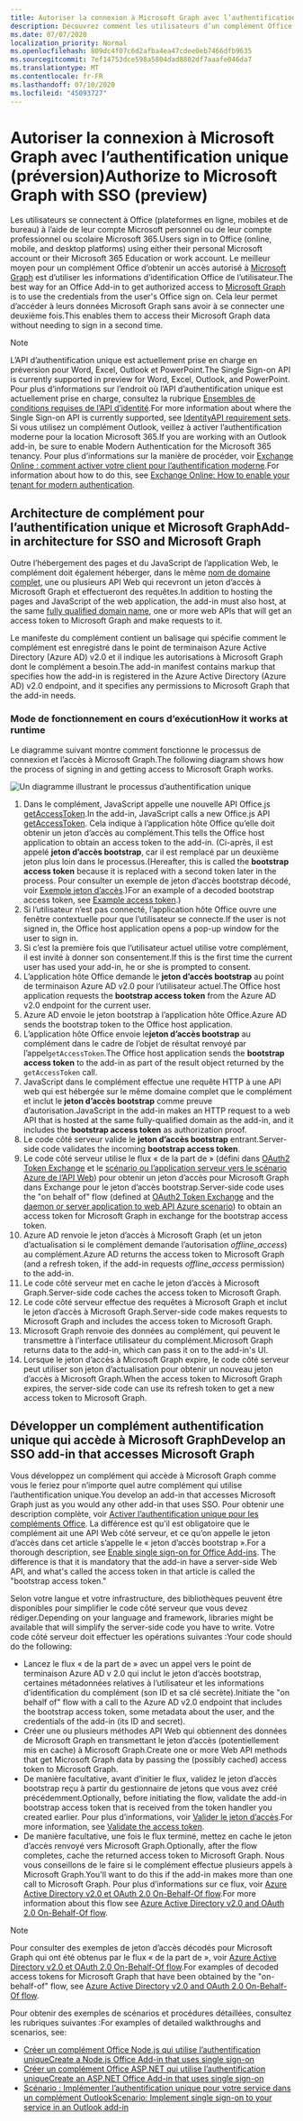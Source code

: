 ```yaml
---
title: Autoriser la connexion à Microsoft Graph avec l’authentification unique
description: Découvrez comment les utilisateurs d’un complément Office peuvent utiliser l’authentification unique (SSO) pour extraire des données de Microsoft Graph.
ms.date: 07/07/2020
localization_priority: Normal
ms.openlocfilehash: 809dc4f07c6d2afba4ea47cdee0eb7466dfb9635
ms.sourcegitcommit: 7ef14753dce598a5804dad8802df7aaafe046da7
ms.translationtype: MT
ms.contentlocale: fr-FR
ms.lasthandoff: 07/10/2020
ms.locfileid: "45093727"
---
```

# <a name="authorize-to-microsoft-graph-with-sso-preview"></a><span data-ttu-id="5433f-103">Autoriser la connexion à Microsoft Graph avec l’authentification unique (préversion)</span><span class="sxs-lookup"><span data-stu-id="5433f-103">Authorize to Microsoft Graph with SSO (preview)</span></span>

<span data-ttu-id="5433f-104">Les utilisateurs se connectent à Office (plateformes en ligne, mobiles et de bureau) à l’aide de leur compte Microsoft personnel ou de leur compte professionnel ou scolaire Microsoft 365.</span><span class="sxs-lookup"><span data-stu-id="5433f-104">Users sign in to Office (online, mobile, and desktop platforms) using either their personal Microsoft account or their Microsoft 365 Education or work account.</span></span> <span data-ttu-id="5433f-105">Le meilleur moyen pour un complément Office d’obtenir un accès autorisé à [Microsoft Graph](https://developer.microsoft.com/graph/docs) est d’utiliser les informations d’identification Office de l’utilisateur.</span><span class="sxs-lookup"><span data-stu-id="5433f-105">The best way for an Office Add-in to get authorized access to [Microsoft Graph](https://developer.microsoft.com/graph/docs) is to use the credentials from the user's Office sign on.</span></span> <span data-ttu-id="5433f-106">Cela leur permet d’accéder à leurs données Microsoft Graph sans avoir à se connecter une deuxième fois.</span><span class="sxs-lookup"><span data-stu-id="5433f-106">This enables them to access their Microsoft Graph data without needing to sign in a second time.</span></span>

> [!NOTE]
> <span data-ttu-id="5433f-107">L’API d’authentification unique est actuellement prise en charge en préversion pour Word, Excel, Outlook et PowerPoint.</span><span class="sxs-lookup"><span data-stu-id="5433f-107">The Single Sign-on API is currently supported in preview for Word, Excel, Outlook, and PowerPoint.</span></span> <span data-ttu-id="5433f-108">Pour plus d’informations sur l’endroit où l’API d’authentification unique est actuellement prise en charge, consultez la rubrique [Ensembles de conditions requises de l’API d’identité](../reference/requirement-sets/identity-api-requirement-sets.md).</span><span class="sxs-lookup"><span data-stu-id="5433f-108">For more information about where the Single Sign-on API is currently supported, see [IdentityAPI requirement sets](../reference/requirement-sets/identity-api-requirement-sets.md).</span></span>
> <span data-ttu-id="5433f-109">Si vous utilisez un complément Outlook, veillez à activer l’authentification moderne pour la location Microsoft 365.</span><span class="sxs-lookup"><span data-stu-id="5433f-109">If you are working with an Outlook add-in, be sure to enable Modern Authentication for the Microsoft 365 tenancy.</span></span> <span data-ttu-id="5433f-110">Pour plus d’informations sur la manière de procéder, voir [Exchange Online : comment activer votre client pour l’authentification moderne](https://social.technet.microsoft.com/wiki/contents/articles/32711.exchange-online-how-to-enable-your-tenant-for-modern-authentication.aspx).</span><span class="sxs-lookup"><span data-stu-id="5433f-110">For information about how to do this, see [Exchange Online: How to enable your tenant for modern authentication](https://social.technet.microsoft.com/wiki/contents/articles/32711.exchange-online-how-to-enable-your-tenant-for-modern-authentication.aspx).</span></span>

## <a name="add-in-architecture-for-sso-and-microsoft-graph"></a><span data-ttu-id="5433f-111">Architecture de complément pour l’authentification unique et Microsoft Graph</span><span class="sxs-lookup"><span data-stu-id="5433f-111">Add-in architecture for SSO and Microsoft Graph</span></span>

<span data-ttu-id="5433f-112">Outre l’hébergement des pages et du JavaScript de l’application Web, le complément doit également héberger, dans le même [nom de domaine complet](/windows/desktop/DNS/f-gly#_dns_fully_qualified_domain_name_fqdn__gly), une ou plusieurs API Web qui recevront un jeton d’accès à Microsoft Graph et effectueront des requêtes.</span><span class="sxs-lookup"><span data-stu-id="5433f-112">In addition to hosting the pages and JavaScript of the web application, the add-in must also host, at the same [fully qualified domain name](/windows/desktop/DNS/f-gly#_dns_fully_qualified_domain_name_fqdn__gly), one or more web APIs that will get an access token to Microsoft Graph and make requests to it.</span></span>

<span data-ttu-id="5433f-113">Le manifeste du complément contient un balisage qui spécifie comment le complément est enregistré dans le point de terminaison Azure Active Directory (Azure AD) v2.0 et il indique les autorisations à Microsoft Graph dont le complément a besoin.</span><span class="sxs-lookup"><span data-stu-id="5433f-113">The add-in manifest contains markup that specifies how the add-in is registered in the Azure Active Directory (Azure AD) v2.0 endpoint, and it specifies any permissions to Microsoft Graph that the add-in needs.</span></span>

### <a name="how-it-works-at-runtime"></a><span data-ttu-id="5433f-114">Mode de fonctionnement en cours d’exécution</span><span class="sxs-lookup"><span data-stu-id="5433f-114">How it works at runtime</span></span>

<span data-ttu-id="5433f-115">Le diagramme suivant montre comment fonctionne le processus de connexion et l’accès à Microsoft Graph.</span><span class="sxs-lookup"><span data-stu-id="5433f-115">The following diagram shows how the process of signing in and getting access to Microsoft Graph works.</span></span>

![Un diagramme illustrant le processus d’authentification unique](../images/sso-access-to-microsoft-graph.png)

1. <span data-ttu-id="5433f-117">Dans le complément, JavaScript appelle une nouvelle API Office.js [getAccessToken](/javascript/api/office-runtime/officeruntime.auth#getaccesstoken-options-).</span><span class="sxs-lookup"><span data-stu-id="5433f-117">In the add-in, JavaScript calls a new Office.js API [getAccessToken](/javascript/api/office-runtime/officeruntime.auth#getaccesstoken-options-).</span></span> <span data-ttu-id="5433f-118">Cela indique à l’application hôte Office qu’elle doit obtenir un jeton d’accès au complément.</span><span class="sxs-lookup"><span data-stu-id="5433f-118">This tells the Office host application to obtain an access token to the add-in.</span></span> <span data-ttu-id="5433f-119">(Ci-après, il est appelé **jeton d’accès bootstrap**, car il est remplacé par un deuxième jeton plus loin dans le processus.</span><span class="sxs-lookup"><span data-stu-id="5433f-119">(Hereafter, this is called the **bootstrap access token** because it is replaced with a second token later in the process.</span></span> <span data-ttu-id="5433f-120">Pour consulter un exemple de jeton d’accès bootstrap décodé, voir [Exemple jeton d’accès](sso-in-office-add-ins.md#example-access-token).)</span><span class="sxs-lookup"><span data-stu-id="5433f-120">For an example of a decoded bootstrap access token, see [Example access token](sso-in-office-add-ins.md#example-access-token).)</span></span>
2. <span data-ttu-id="5433f-121">Si l’utilisateur n’est pas connecté, l’application hôte Office ouvre une fenêtre contextuelle pour que l’utilisateur se connecte.</span><span class="sxs-lookup"><span data-stu-id="5433f-121">If the user is not signed in, the Office host application opens a pop-up window for the user to sign in.</span></span>
3. <span data-ttu-id="5433f-122">Si c’est la première fois que l’utilisateur actuel utilise votre complément, il est invité à donner son consentement.</span><span class="sxs-lookup"><span data-stu-id="5433f-122">If this is the first time the current user has used your add-in, he or she is prompted to consent.</span></span>
4. <span data-ttu-id="5433f-123">L’application hôte Office demande le **jeton d’accès bootstrap** au point de terminaison Azure AD v2.0 pour l’utilisateur actuel.</span><span class="sxs-lookup"><span data-stu-id="5433f-123">The Office host application requests the **bootstrap access token** from the Azure AD v2.0 endpoint for the current user.</span></span>
5. <span data-ttu-id="5433f-124">Azure AD envoie le jeton bootstrap à l’application hôte Office.</span><span class="sxs-lookup"><span data-stu-id="5433f-124">Azure AD sends the bootstrap token to the Office host application.</span></span>
6. <span data-ttu-id="5433f-125">L’application hôte Office envoie le**jeton d’accès bootstrap** au complément dans le cadre de l’objet de résultat renvoyé par l’appel`getAccessToken`.</span><span class="sxs-lookup"><span data-stu-id="5433f-125">The Office host application sends the **bootstrap access token** to the add-in as part of the result object returned by the `getAccessToken` call.</span></span>
7. <span data-ttu-id="5433f-126">JavaScript dans le complément effectue une requête HTTP à une API web qui est hébergée sur le même domaine complet que le complément et inclut le **jeton d’accès bootstrap** comme preuve d’autorisation.</span><span class="sxs-lookup"><span data-stu-id="5433f-126">JavaScript in the add-in makes an HTTP request to a web API that is hosted at the same fully-qualified domain as the add-in, and it includes the **bootstrap access token** as authorization proof.</span></span>
8. <span data-ttu-id="5433f-127">Le code côté serveur valide le **jeton d’accès bootstrap** entrant.</span><span class="sxs-lookup"><span data-stu-id="5433f-127">Server-side code validates the incoming **bootstrap access token**.</span></span>
9. <span data-ttu-id="5433f-128">Le code côté serveur utilise le flux « de la part de » (défini dans [OAuth2 Token Exchange](https://tools.ietf.org/html/draft-ietf-oauth-token-exchange-02) et le [scénario ou l’application serveur vers le scénario Azure de l’API Web](/azure/active-directory/develop/active-directory-authentication-scenarios)) pour obtenir un jeton d’accès pour Microsoft Graph dans Exchange pour le jeton d’accès bootstrap.</span><span class="sxs-lookup"><span data-stu-id="5433f-128">Server-side code uses the "on behalf of" flow (defined at [OAuth2 Token Exchange](https://tools.ietf.org/html/draft-ietf-oauth-token-exchange-02) and the [daemon or server application to web API Azure scenario](/azure/active-directory/develop/active-directory-authentication-scenarios)) to obtain an access token for Microsoft Graph in exchange for the bootstrap access token.</span></span>
10. <span data-ttu-id="5433f-129">Azure AD renvoie le jeton d’accès à Microsoft Graph (et un jeton d’actualisation si le complément demande l’autorisation *offline_access*) au complément.</span><span class="sxs-lookup"><span data-stu-id="5433f-129">Azure AD returns the access token to Microsoft Graph (and a refresh token, if the add-in requests *offline_access* permission) to the add-in.</span></span>
11. <span data-ttu-id="5433f-130">Le code côté serveur met en cache le jeton d’accès à Microsoft Graph.</span><span class="sxs-lookup"><span data-stu-id="5433f-130">Server-side code caches the access token to Microsoft Graph.</span></span>
12. <span data-ttu-id="5433f-131">Le code côté serveur effectue des requêtes à Microsoft Graph et inclut le jeton d’accès à Microsoft Graph.</span><span class="sxs-lookup"><span data-stu-id="5433f-131">Server-side code makes requests to Microsoft Graph and includes the access token to Microsoft Graph.</span></span>
13. <span data-ttu-id="5433f-132">Microsoft Graph renvoie des données au complément, qui peuvent le transmettre à l’interface utilisateur du complément.</span><span class="sxs-lookup"><span data-stu-id="5433f-132">Microsoft Graph returns data to the add-in, which can pass it on to the add-in's UI.</span></span>
14. <span data-ttu-id="5433f-133">Lorsque le jeton d’accès à Microsoft Graph expire, le code côté serveur peut utiliser son jeton d’actualisation pour obtenir un nouveau jeton d’accès à Microsoft Graph.</span><span class="sxs-lookup"><span data-stu-id="5433f-133">When the access token to Microsoft Graph expires, the server-side code can use its refresh token to get a new access token to Microsoft Graph.</span></span>

## <a name="develop-an-sso-add-in-that-accesses-microsoft-graph"></a><span data-ttu-id="5433f-134">Développer un complément authentification unique qui accède à Microsoft Graph</span><span class="sxs-lookup"><span data-stu-id="5433f-134">Develop an SSO add-in that accesses Microsoft Graph</span></span>

<span data-ttu-id="5433f-135">Vous développez un complément qui accède à Microsoft Graph comme vous le feriez pour n’importe quel autre complément qui utilise l’authentification unique.</span><span class="sxs-lookup"><span data-stu-id="5433f-135">You develop an add-in that accesses Microsoft Graph just as you would any other add-in that uses SSO.</span></span> <span data-ttu-id="5433f-136">Pour obtenir une description complète, voir [Activer l’authentification unique pour les compléments Office](../develop/sso-in-office-add-ins.md). La différence est qu’il est obligatoire que le complément ait une API Web côté serveur, et ce qu’on appelle le jeton d’accès dans cet article s’appelle le « jeton d’accès bootstrap ».</span><span class="sxs-lookup"><span data-stu-id="5433f-136">For a thorough description, see [Enable single sign-on for Office Add-ins](../develop/sso-in-office-add-ins.md). The difference is that it is mandatory that the add-in have a server-side Web API, and what's called the access token in that article is called the "bootstrap access token."</span></span>

<span data-ttu-id="5433f-137">Selon votre langue et votre infrastructure, des bibliothèques peuvent être disponibles pour simplifier le code côté serveur que vous devez rédiger.</span><span class="sxs-lookup"><span data-stu-id="5433f-137">Depending on your language and framework, libraries might be available that will simplify the server-side code you have to write.</span></span> <span data-ttu-id="5433f-138">Votre code côté serveur doit effectuer les opérations suivantes :</span><span class="sxs-lookup"><span data-stu-id="5433f-138">Your code should do the following:</span></span>

* <span data-ttu-id="5433f-139">Lancez le flux « de la part de » avec un appel vers le point de terminaison Azure AD v 2.0 qui inclut le jeton d’accès bootstrap, certaines métadonnées relatives à l’utilisateur et les informations d’identification du complément (son ID et sa clé secrète).</span><span class="sxs-lookup"><span data-stu-id="5433f-139">Initiate the "on behalf of" flow with a call to the Azure AD v2.0 endpoint that includes the bootstrap access token, some metadata about the user, and the credentials of the add-in (its ID and secret).</span></span>
* <span data-ttu-id="5433f-140">Créer une ou plusieurs méthodes API Web qui obtiennent des données de Microsoft Graph en transmettant le jeton d’accès (potentiellement mis en cache) à Microsoft Graph.</span><span class="sxs-lookup"><span data-stu-id="5433f-140">Create one or more Web API methods that get Microsoft Graph data by passing the (possibly cached) access token to Microsoft Graph.</span></span>
* <span data-ttu-id="5433f-141">De manière facultative, avant d’initier le flux, validez le jeton d’accès bootstrap reçu à partir du gestionnaire de jetons que vous avez créé précédemment.</span><span class="sxs-lookup"><span data-stu-id="5433f-141">Optionally, before initiating the flow, validate the add-in bootstrap access token that is received from the token handler you created earlier.</span></span> <span data-ttu-id="5433f-142">Pour plus d’informations, voir [Valider le jeton d’accès](sso-in-office-add-ins.md#validate-the-access-token).</span><span class="sxs-lookup"><span data-stu-id="5433f-142">For more information, see [Validate the access token](sso-in-office-add-ins.md#validate-the-access-token).</span></span> 
* <span data-ttu-id="5433f-143">De manière facultative, une fois le flux terminé, mettez en cache le jeton d’accès renvoyé vers Microsoft Graph.</span><span class="sxs-lookup"><span data-stu-id="5433f-143">Optionally, after the flow completes, cache the returned access token to Microsoft Graph.</span></span> <span data-ttu-id="5433f-144">Nous vous conseillons de le faire si le complément effectue plusieurs appels à Microsoft Graph.</span><span class="sxs-lookup"><span data-stu-id="5433f-144">You'll want to do this if the add-in makes more than one call to Microsoft Graph.</span></span> <span data-ttu-id="5433f-145">Pour plus d’informations sur ce flux, voir [Azure Active Directory v2.0 et OAuth 2.0 On-Behalf-Of flow](/azure/active-directory/develop/active-directory-v2-protocols-oauth-on-behalf-of).</span><span class="sxs-lookup"><span data-stu-id="5433f-145">For more information about this flow see [Azure Active Directory v2.0 and OAuth 2.0 On-Behalf-Of flow](/azure/active-directory/develop/active-directory-v2-protocols-oauth-on-behalf-of).</span></span>

> [!NOTE]
> <span data-ttu-id="5433f-146">Pour consulter des exemples de jeton d’accès décodés pour Microsoft Graph qui ont été obtenus par le flux « de la part de », voir [Azure Active Directory v2.0 et OAuth 2.0 On-Behalf-Of flow](/azure/active-directory/develop/active-directory-v2-protocols-oauth-on-behalf-of).</span><span class="sxs-lookup"><span data-stu-id="5433f-146">For examples of decoded access tokens for Microsoft Graph that have been obtained by the "on-behalf-of" flow, see [Azure Active Directory v2.0 and OAuth 2.0 On-Behalf-Of flow](/azure/active-directory/develop/active-directory-v2-protocols-oauth-on-behalf-of).</span></span>

<span data-ttu-id="5433f-147">Pour obtenir des exemples de scénarios et procédures détaillées, consultez les rubriques suivantes :</span><span class="sxs-lookup"><span data-stu-id="5433f-147">For examples of detailed walkthroughs and scenarios, see:</span></span>

* [<span data-ttu-id="5433f-148">Créer un complément Office Node.js qui utilise l’authentification unique</span><span class="sxs-lookup"><span data-stu-id="5433f-148">Create a Node.js Office Add-in that uses single sign-on</span></span>](create-sso-office-add-ins-nodejs.md)
* [<span data-ttu-id="5433f-149">Créer un complément Office ASP.NET qui utilise l’authentification unique</span><span class="sxs-lookup"><span data-stu-id="5433f-149">Create an ASP.NET Office Add-in that uses single sign-on</span></span>](create-sso-office-add-ins-aspnet.md)
* [<span data-ttu-id="5433f-150">Scénario : Implémenter l’authentification unique pour votre service dans un complément Outlook</span><span class="sxs-lookup"><span data-stu-id="5433f-150">Scenario: Implement single sign-on to your service in an Outlook add-in</span></span>](../outlook/implement-sso-in-outlook-add-in.md)
